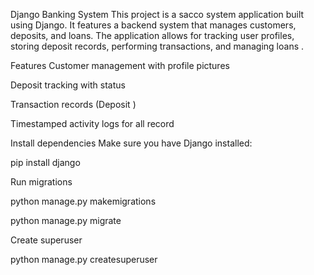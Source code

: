 Django Banking System
This project is a sacco system application built using Django. 
It features a backend system that manages customers, deposits, and loans.
The application allows for tracking user profiles, storing deposit records, performing transactions, and managing loans .

Features
Customer management with profile pictures

Deposit tracking with status

Transaction records (Deposit )

Timestamped activity logs for all record


Install dependencies Make sure you have Django installed:


pip install django


Run migrations

python manage.py makemigrations

python manage.py migrate

Create superuser

python manage.py createsuperuser
